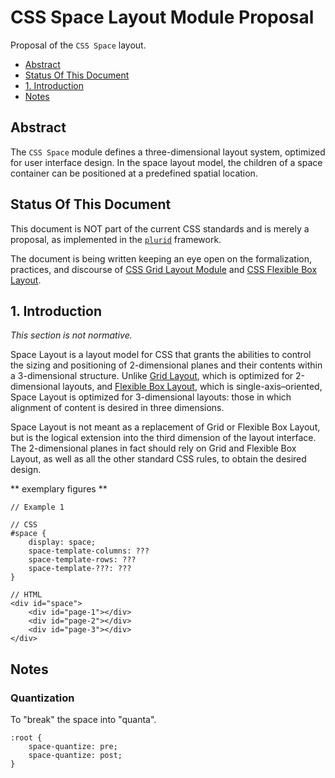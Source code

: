 # CSS Space Layout Module Proposal

Proposal of the `CSS Space` layout.



+ [Abstract](#abstract)
+ [Status Of This Document](#status-of-this-document)
+ [1. Introduction](#1-introduction)
+ [Notes](#notes)



## Abstract

The `CSS Space` module defines a three-dimensional layout system, optimized for user interface design. In the space layout model, the children of a space container can be positioned at a predefined spatial location.



## Status Of This Document

This document is NOT part of the current CSS standards and is merely a proposal, as implemented in the [`plurid`](https://github.com/plurid/plurid) framework.

The document is being written keeping an eye open on the formalization, practices, and discourse of [CSS Grid Layout Module](https://www.w3.org/TR/css-grid-1/) and [CSS Flexible Box Layout](https://www.w3.org/TR/css-flexbox-1/).



## 1. Introduction

<i>This section is not normative.</i>

Space Layout is a layout model for CSS that grants the abilities to control the sizing and positioning of 2-dimensional planes and their contents within a 3-dimensional structure. Unlike [Grid Layout](https://www.w3.org/TR/css-grid-1/), which is optimized for 2-dimensional layouts, and [Flexible Box Layout](https://www.w3.org/TR/css-flexbox-1/), which is single-axis–oriented, Space Layout is optimized for 3-dimensional layouts: those in which alignment of content is desired in three dimensions.

Space Layout is not meant as a replacement of Grid or Flexible Box Layout, but is the logical extension into the third dimension of the layout interface. The 2-dimensional planes in fact should rely on Grid and Flexible Box Layout, as well as all the other standard CSS rules, to obtain the desired design.


** exemplary figures **



    // Example 1

    // CSS
    #space {
        display: space;
        space-template-columns: ???
        space-template-rows: ???
        space-template-???: ???
    }

    // HTML
    <div id="space">
        <div id="page-1"></div>
        <div id="page-2"></div>
        <div id="page-3"></div>
    </div>



## Notes

### Quantization


To "break" the space into "quanta".

    :root {
        space-quantize: pre;
        space-quantize: post;
    }
